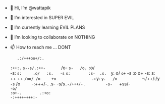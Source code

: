 - 👋 Hi, I’m @wattapik
- 👀 I’m interested in SUPER EVIL
- 🌱 I’m currently learning EVIL PLANS
- 💞️ I’m looking to collaborate on NOTHING
- 📫 How to reach me ... DONT

         .:/+++oo+/:.         
     `:++:.` `s--s/.:++-      
   `/o-     `s-   /o. `:o/    
  -s:      `s:     .o/   :s.  
 -s`      `s:        :s-  .s. 
`y.       o/          `o+` -s 
:o       o+             -s: s:
++      ++               `/oo/
/o     +o                `.+y:
`y.   /o           `-:/++/:/y`
 -s` /o`     `-:+++/-.    .s- 
  -s/s`.-/+++/-.         -s-  
   `+ss/-`             -o/`   
     `:o+-.        .:+o:`     
        `-:++++++++:-`         

<!---
wattapik/wattapik is a ✨ special ✨ repository because its `README.md` (this file) appears on your GitHub profile.
You can click the Preview link to take a look at your changes.
--->
